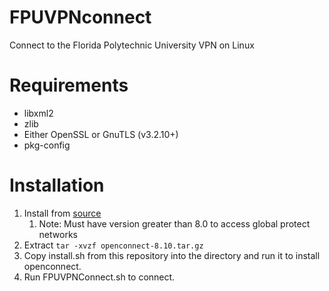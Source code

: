 # FPUVPNconnect
Connect to the Florida Polytechnic University VPN on Linux

# Requirements
+ libxml2
+ zlib
+ Either OpenSSL or GnuTLS (v3.2.10+)
+ pkg-config

# Installation
1. Install from [source](http://www.infradead.org/openconnect/download.html)
    1. Note: Must have version greater than 8.0 to access global protect networks
2. Extract ```tar -xvzf openconnect-8.10.tar.gz ```
3. Copy install.sh from this repository into the directory and run it to install openconnect.
4. Run FPUVPNConnect.sh to connect.
